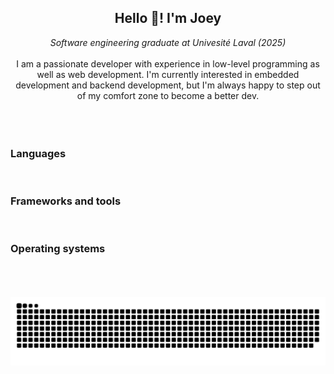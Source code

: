 <h2 align="center">
  Hello 👋! I'm Joey
</h2>
<div align="center">
  <i align="center">Software engineering graduate at Univesité Laval (2025)</i>
</div>

<br>
<div align="center">
  <text>I am a passionate developer with experience in low-level programming as well as web development. I'm currently interested in embedded development and backend development, but I'm always happy to step out of my comfort zone to become a better dev.
</div>
<br>
<div align="center">
<img src="https://github-readme-stats.vercel.app/api?username=Joey-Boivin&hide_title=false&hide_rank=false&show_icons=true&include_all_commits=true&count_private=true&disable_animations=false&theme=nord&locale=en&hide_border=false" height="150" alt=""  />
 <img src = "https://github-readme-streak-stats.herokuapp.com/?user=Joey-Boivin&theme=nord&hide_border=false" height="150" alt=""/>
  <img src="https://github-readme-stats.vercel.app/api/top-langs?username=Joey-Boivin&layout=compact&card_width=320&langs_count=6&theme=nord&hide_border=false" height="150" alt=""  />
</div>
<br>

<h3 align="left">Languages</h3>

<div align="left">
  <img src="https://cdn.jsdelivr.net/gh/devicons/devicon/icons/c/c-original.svg" height="30" alt=""  />
  <img width="12" />
  <img src="https://cdn.jsdelivr.net/gh/devicons/devicon/icons/cplusplus/cplusplus-original.svg" height="30" alt=""  />
  <img width="12" />
  <img src="https://cdn.jsdelivr.net/gh/devicons/devicon/icons/go/go-original.svg" height="30" alt=""  />
  <img width="12" />
  <img src="https://cdn.jsdelivr.net/gh/devicons/devicon/icons/java/java-original.svg" height="30" alt=""  />
  <img width="12" />
  <img src="https://cdn.jsdelivr.net/gh/devicons/devicon/icons/python/python-original.svg" height="30" alt=""  />
  <img width="12" />
  <img src="https://cdn.jsdelivr.net/gh/devicons/devicon/icons/javascript/javascript-original.svg" height="30" alt=""  />
  <img width="12" />
  <img src="https://cdn.jsdelivr.net/gh/devicons/devicon/icons/typescript/typescript-original.svg" height="30" alt=""  />
  <img width="12" />
  <img src="https://cdn.jsdelivr.net/gh/devicons/devicon/icons/bash/bash-original.svg" height="30" alt=""  />
  <img width="12" />
  <img src="https://cdn.jsdelivr.net/gh/devicons/devicon/icons/dart/dart-original.svg" height="30" alt=""  />
  <img width="12" />
</div>

<h3 align="left">Frameworks and  tools</h3>

<div align="left">
  <img src="https://www.svgrepo.com/show/376356/aws.svg" height="30" alt=""  />
  <img width="12" />
    <img src="https://cdn.jsdelivr.net/gh/devicons/devicon/icons/firebase/firebase-plain.svg" height="30" alt=""  />
  <img width="12" />
  <img src="https://cdn.jsdelivr.net/gh/devicons/devicon/icons/docker/docker-original.svg" height="30" alt=""  />
  <img width="12" />
  <img src="https://cdn.jsdelivr.net/gh/devicons/devicon/icons/cmake/cmake-original.svg" height="30" alt=""  />
  <img width="12" />
  <img src="https://cdn.jsdelivr.net/gh/devicons/devicon/icons/flutter/flutter-original.svg" height="30" alt=""  />
  <img width="12" />
  <img src="https://cdn.jsdelivr.net/gh/devicons/devicon/icons/react/react-original.svg" height="30" alt=""  />
  <img width="12" />
  <img src="https://cdn.jsdelivr.net/gh/devicons/devicon/icons/qt/qt-original.svg" height="30" alt=""  />
  <img width="12" />
  <img src="https://cdn.jsdelivr.net/gh/devicons/devicon/icons/git/git-original.svg" height="30" alt=""  />
  <img width="12" />
  <img src="https://cdn.jsdelivr.net/gh/devicons/devicon/icons/github/github-original.svg" height="30" alt=""  />
  <img width="12" />
  <img src="https://cdn.jsdelivr.net/gh/devicons/devicon/icons/gitlab/gitlab-original.svg" height="30" alt=""  />
  <img width="12" />
  <img src="https://cdn.jsdelivr.net/gh/devicons/devicon/icons/mysql/mysql-original.svg" height="30" alt=""  />
  <img width="12" />
    <img src="https://www.vectorlogo.zone/logos/mongodb/mongodb-icon.svg" height="30" alt=""  />
  <img width="12" />
</div>


<h3 align="left">Operating systems</h3>

<div align="left">
   <img src="https://www.vectorlogo.zone/logos/archlinux/archlinux-icon.svg" height="30" alt=""  />
    <img width="12" />
  <img src="https://cdn.jsdelivr.net/gh/devicons/devicon/icons/nixos/nixos-original.svg" height="30" alt=""  />
    <img width="12" />
  <img src="https://cdn.jsdelivr.net/gh/devicons/devicon/icons/raspberrypi/raspberrypi-original.svg" height="30" alt=""  />
    <img width="12" />
  <img src="https://cdn.jsdelivr.net/gh/devicons/devicon/icons/fedora/fedora-original.svg" height="30" alt=""  />
    <img width="12" />

</div>

<br>

<br clear="both">

<div align="center">
<img src="https://github.com/Joey-Boivin/Joey-Boivin/blob/output/github-snake-dark.svg" alt="" />
</div>
